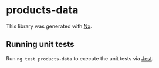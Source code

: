 # products-data

This library was generated with [Nx](https://nx.dev).

## Running unit tests

Run `ng test products-data` to execute the unit tests via [Jest](https://jestjs.io).
